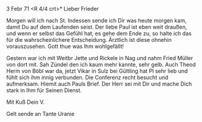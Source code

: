  3 Febr 71
 <R 4/4 crt>*
Lieber Frieder

Morgen will ich nach St. Indessen sende ich Dir was heute morgen kam, damit Du auf dem Laufenden seist. Der liebe Paul ist eben weit draußen, und wenn er selbst das Gefühl hat, es gehe dem Ende zu, so halte ich das für die wahrscheinlichere Entscheidung. Ärztlich ist diese ohnehin vorauszusehen. Gott thue was Ihm wohlgefällt!

Gestern war ich mit Weitbr Jette und Rickele in Nag und nahm Fried Müller von dort mit. Sah Zündel den ich kaum mehr kannte, sehr gelb. Auch Theod Herm von Böbl war da, jetzt Vikar in Sulz bei Gültling hat Pl sehr lieb und fühlt sich ihm innig verbunden. Die Conferenz recht besucht und aufmerksam. 
Hiemit auch Pauls Brief. Der Herr sei mit Dir und mache Dich stark in Ihm für Seinen Dienst.

 Mit Kuß Dein V.

Gelt sende an Tante Uranie
